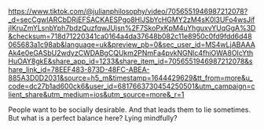 https://www.tiktok.com/@julianphilosophy/video/7056551946987212078?_d=secCgwIARCbDRjEFSACKAESPgo8HlJSbYcHGMY2zM4sK0l3UFo4wsJifjIKruZmYLsnbYph7bdzQuzfqwJUjsn%2F7SkoPxKpM4uYhguxvYUqGgA%3D&checksum=718d71220341ca0164a4da37648b082c11e8950c0fd9fdd6d48065683a1c98ab&language=uk&preview_pb=0&sec_user_id=MS4wLjABAAAAk4e0eGASbU2wdyzCWDABgCQUkm2PNmFa4pvkNGNlc4fhiOWA8OIcYthHuOAY8gkE&share_app_id=1233&share_item_id=7056551946987212078&share_link_id=78EEF483-873D-48FC-ABEA-885A3D0D2031&source=h5_m&timestamp=1644429629&tt_from=more&u_code=dc27b1ad600ck6&user_id=6817663730454250501&utm_campaign=client_share&utm_medium=ios&utm_source=more&_r=1

People want to be socially desirable. And that leads them to lie sometimes.
But what is a perfect balance here? Lying mindfully?

